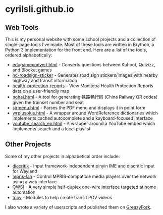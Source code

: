 # cyrilsli.github.io

## Web Tools

This is my personal website with some school projects and a collection of single-page tools I've made. Most of these tools are written in Brython, a Python 3 implementation for the front end. Here are a list of the tools, ordered alphabetically:

- [edugameconvert.html](edugameconvert.html) - Converts questions between Kahoot, Quizizz, and Blooket games
- [hc-roadsign-sticker](hc-roadsign-sticker) - Generates road sign stickers/images with nearby highway and transit information
- [health-protection-reports](health-protection-reports) - View Manitoba Health Protection Reports data on a user-friendly map
- [pohai.html](pohai.html) - A tool for generating 铁路畅行码 (China Railway QR codes) given the trainset number and seat
- [sjrmenu.html](sjrmenu.html) - Parses the PDF menu and displays it in point form
- [wrplusplus.html](wrplusplus.html) - A wrapper around WordReference dictionaries which implements cached autocomplete and a kayboard-focused interface
- [youtube_search_en.html](youtube_search_en.html) - A wrapper around a YouTube embed which implements search and a local playlist

## Other Projects

Some of my other projects in alphabetical order include:

- [diacritik](https://github.com/CyrilSLi/diacritik) - Input framework-independent pinyin IME and diacritic input for Wayland
- [mpris-lan](https://github.com/CyrilSLi/mpris-lan) - Control MPRIS-compatible media players over the network using a web interface
- [OWSI](https://docs.google.com/document/d/19LRS9VwS_MgXecCJ-6-s1Q-nYuV31M2kS5faDNCxHao/view) - A very simple half-duplex one-wire interface targeted at home automation
- [tpov](https://github.com/CyrilSLi/tpov) - Modules to help create transit POV videos

I also wrote a variety of userscripts and published them on [GreasyFork](https://greasyfork.org/en/users/1422227-cyrilsli).